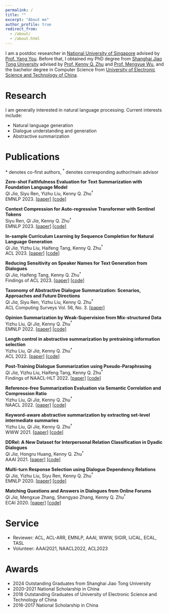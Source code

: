 ```yaml
---
permalink: /
title: ""
excerpt: "About me"
author_profile: true
redirect_from: 
  - /about/
  - /about.html
---
```


<!-- ## About Me -->

I am a postdoc researcher in [National University of Singapore](https://www.nus.edu.sg/) advised by [Prof. Yang You](https://www.comp.nus.edu.sg/~youy/). Before that, I obtained my PhD degree from [Shanghai Jiao Tong University](https://www.sjtu.edu.cn/) advised by [Prof. Kenny Q. Zhu](https://kenzhu2000.github.io/) and [Prof. Mengyue Wu](https://myw19.github.io/), and the bachelor degree in Computer Science from [University of Electronic Science and Technology of China](https://en.uestc.edu.cn/). 


# Research
        
I am generally interested in natural language processing. Current interests include: 
- Natural language generation
- Dialogue understanding and generation
- Abstractive summarization


# Publications
\* denotes co-first authors, $^\dagger$ denotes corresponding author/main advisor

**Zero-shot Faithfulness Evaluation for Text Summarization with Foundation Language Model**  
*Qi Jia*, Siyu Ren, Yizhu Liu, Kenny Q. Zhu$^\dagger$   
EMNLP 2023. [[paper]](https://aclanthology.org/2023.emnlp-main.679/) [[code]](https://github.com/JiaQiSJTU/FaithEval-FFLM)

**Context Compression for Auto-regressive Transformer with Sentinel Tokens**  
Siyu Ren, *Qi Jia*, Kenny Q. Zhu$^\dagger$   
EMNLP 2023. [[paper]](https://aclanthology.org/2023.emnlp-main.794/) [[code]](https://github.com/DRSY/KV_Compression)

**In-sample Curriculum Learning by Sequence Completion for Natural Language Generation**  
*Qi Jia*, Yizhu Liu, Haifeng Tang, Kenny Q. Zhu$^\dagger$  
ACL 2023. [[paper]](https://arxiv.org/pdf/2211.11297.pdf) [[code]](https://github.com/JiaQiSJTU/InsampleCurriculumLearning)  

**Reducing Sensitivity on Speaker Names for Text Generation from Dialogues**   
*Qi Jia*, Haifeng Tang, Kenny Q. Zhu$^\dagger$  
Findings of ACL 2023. [[paper]](https://arxiv.org/pdf/2305.13833.pdf) [[code]](https://github.com/JiaQiSJTU/SpeakerNameSensitivity)  

**Taxonomy of Abstractive Dialogue Summarization: Scenarios, Approaches and Future Directions**  
*Qi Jia*, Siyu Ren, Yizhu Liu, Kenny Q. Zhu$^\dagger$  
ACL Computing Surveys Vol. 56, No. 3. [[paper]](https://dl.acm.org/doi/abs/10.1145/3622933)  

**Opinion Summarization by Weak-Supervision from Mix-structured Data**  
Yizhu Liu, *Qi Jia*, Kenny Q. Zhu$^\dagger$  
EMNLP 2022. [[paper]](https://aclanthology.org/2022.emnlp-main.201.pdf) [[code]](https://github.com/YizhuLiu/Opinion-Summarization)  

**Length control in abstractive summarization by pretraining information selection**  
Yizhu Liu, *Qi Jia*, Kenny Q. Zhu$^\dagger$  
ACL 2022. [[paper]](https://aclanthology.org/2022.acl-long.474.pdf) [[code]](https://github.com/YizhuLiu/lengthcontrol)  

**Post-Training Dialogue Summarization using Pseudo-Paraphrasing**  
*Qi Jia*, Yizhu Liu, Haifeng Tang, Kenny Q. Zhu$^\dagger$  
Findings of NAACL-HLT 2022. [[paper]](https://aclanthology.org/2022.findings-naacl.125.pdf) [[code]](https://github.com/JiaQiSJTU/DialSent-PGG)  

**Reference-free Summarization Evaluation via Semantic Correlation and Compression Ratio**  
Yizhu Liu, *Qi Jia*, Kenny Q. Zhu$^\dagger$  
NAACL 2022. [[paper]](https://aclanthology.org/2022.naacl-main.153.pdf) [[code]](https://github.com/YizhuLiu/summeval)  

**Keyword-aware abstractive summarization by extracting set-level intermediate summaries**  
Yizhu Liu, *Qi Jia*, Kenny Q. Zhu$^\dagger$  
WWW 2021. [[paper]](https://dl.acm.org/doi/abs/10.1145/3442381.3449906) [[code]](https://github.com/YizhuLiu/SetKE_ABS)  

**DDRel: A New Dataset for Interpersonal Relation Classification in Dyadic Dialogues**  
*Qi Jia*, Hongru Huang, Kenny Q. Zhu$^\dagger$  
AAAI 2021. [[paper]](https://ojs.aaai.org/index.php/AAAI/article/view/17551) [[code]](https://github.com/JiaQiSJTU/DialogueRelationClassification)  

**Multi-turn Response Selection using Dialogue Dependency Relations**  
*Qi Jia*, Yizhu Liu, Siyu Ren, Kenny Q. Zhu$^\dagger$  
EMNLP 2020. [[paper]](https://aclanthology.org/2020.emnlp-main.150.pdf) [[code]](https://github.com/JiaQiSJTU/ResponseSelection)  

**Matching Questions and Answers in Dialogues from Online Forums**  
*Qi Jia*, Mengxue Zhang, Shengyao Zhang, Kenny Q. Zhu$^\dagger$  
ECAI 2020. [[paper]](https://ecai2020.eu/papers/248_paper.pdf) [[code]](https://github.com/JiaQiSJTU/QAmatching)  


# Service

- Reviewer: ACL, ACL-ARR, EMNLP, AAAI, WWW, SIGIR, IJCAL, ECAL, TASL   
- Volunteer: AAAI2021, NAACL2022, ACL2023

# Awards
- 2024 Outstanding Graduates from Shanghai Jiao Tong University
- 2020-2021 National Scholarship in China
- 2018 Outstanding Graduates of University of Electronic Science and Technology of China
- 2016-2017 National Scholarship in China
